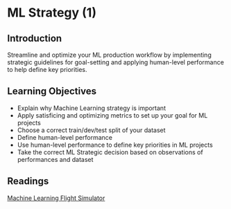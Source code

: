 # ML Strategy (1)

## Introduction
Streamline and optimize your ML production workflow by implementing strategic guidelines for goal-setting and applying human-level performance to help define key priorities.

## Learning Objectives
* Explain why Machine Learning strategy is important
* Apply satisficing and optimizing metrics to set up your goal for ML projects
* Choose a correct train/dev/test split of your dataset
* Define human-level performance
* Use human-level performance to define key priorities in ML projects
* Take the correct ML Strategic decision based on observations of performances and dataset

## Readings
[Machine Learning Flight Simulator](./Machine_Learning_Flight_Simulator.md)
